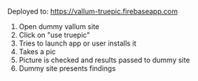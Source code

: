 Deployed to:
https://vallum-truepic.firebaseapp.com

1. Open dummy vallum site
2. Click on "use truepic"
3. Tries to launch app or user installs it
4. Takes a pic
5. Picture is checked and results passed to dummy site
6. Dummy site presents findings
